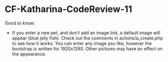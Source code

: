 # CF-Katharina-CodeReview-11

Good to know:
- If you enter a new pet, and don't add an image link, a default image will appear (blue jelly fish). Check out the comments in  actions/a_create.php to see how it works. You can enter any image you like, however the bootstrap is written for 1920x1280. Other pictures may have an effect on the appearance.
